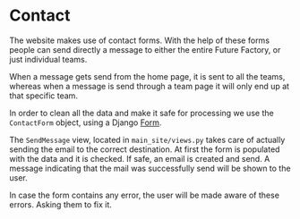 # Contact
The website makes use of contact forms. With the help of these forms people can send directly a message to either the
entire Future Factory, or just individual teams.

When a message gets send from the home page, it is sent to all the teams, whereas when a message is send through a team 
page it will only end up at that specific team.

In order to clean all the data and make it safe for processing we use the `ContactForm` object, using a Django 
[Form](https://docs.djangoproject.com/en/4.1/topics/forms/).

The `SendMessage` view, located in `main_site/views.py` takes care of actually sending the email to the correct
destination. At first the form is populated with the data and it is checked. If safe, an email is created and send.
A message indicating that the mail was successfully send will be shown to the user.

In case the form contains any error, the user will be made aware of these errors. Asking them to fix it.